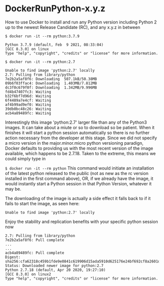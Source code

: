 # DockerRunPython-x.y.z
How to use Docker to install and run any Python version including Python 2 up to the newest Release Candidate (RC), and any x.y.z in between

```$ docker run -it --rm python:3.7.9```

```
Python 3.7.9 (default, Feb  9 2021, 08:33:04) 
[GCC 8.3.0] on linux
Type "help", "copyright", "credits" or "license" for more information.
```

```$ docker run -it --rm python:2.7```

```
Unable to find image 'python:2.7' locally
2.7: Pulling from library/python
7e2b2a5af8f6: Downloading  507.1kB/50.38MB
09b6f03ffac4: Downloading  1.403MB/7.812MB
dc3f0c679f0f: Downloading  1.342MB/9.996MB
fd4b47407fc3: Waiting 
b32f6bf7d96d: Waiting 
6f4489a7e4cf: Waiting 
af4b99ad9ef0: Waiting 
39db0bc48c26: Waiting 
acb4a89489fc: Waiting 
```
Interestingly this image 'python:2.7' larger file than any of the Python3 images. It can take about a miute or so to download so be patient. When it finishes it will start a python session automatically so there is no further action necessary from the developer at this stage. Since we did not specify a micro version in the major.minor.micro python versioning paradign, Docker defaults to providing us with the most recent version of the image available, which happens to be 2.7.18. Taken to the extreme, this means we could simply type in 

```$ docker run -it --rm python``` This command would initiate an installation of the latest python released to the public (not as new as the rc version installed in the first command above), OR, if we already have the image, it would instantly start a Python session in that Python Version, whatever it may be. 

The downloading of the image is actually a side effect it falls back to if it fails to start the image, as seen here:

```Unable to find image 'python:2.7' locally```

Enjoy the stability and replication benefits with your specific python session now

```
2.7: Pulling from library/python
7e2b2a5af8f6: Pull complete 
...
...
acb4a89489fc: Pull complete 
Digest: sha256:cfa62318c459b1fde9e0841c619906d15ada5910d625176e24bf692cf8a2601d
Status: Downloaded newer image for python:2.7
Python 2.7.18 (default, Apr 20 2020, 19:27:10) 
[GCC 8.3.0] on linux2
Type "help", "copyright", "credits" or "license" for more information.
```
